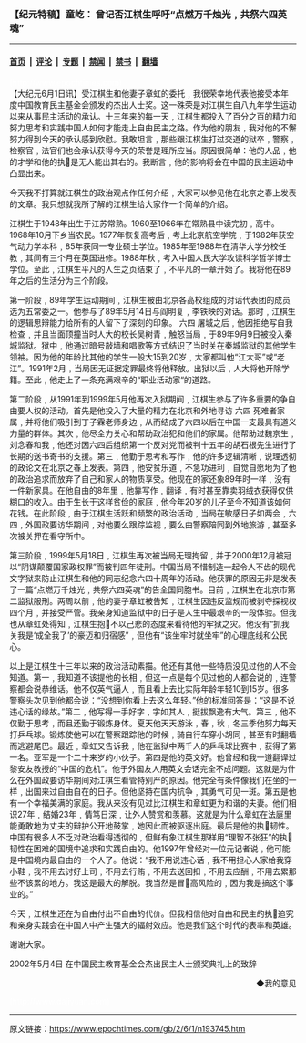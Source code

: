 ### 【纪元特稿】童屹： 曾记否江棋生呼吁“点燃万千烛光﹐共祭六四英魂”

---

#### [首页](../../../..?n193745) &nbsp;|&nbsp; [评论](../../../../../epoch-comment?n193745) &nbsp;|&nbsp; [专题](../../../../../epoch-special?n193745) &nbsp;|&nbsp; [禁闻](../../../../../epoch-news?n193745) &nbsp;|&nbsp; [禁书](../../../../../books?n193745) &nbsp;|&nbsp; [翻墙](https://github.com/gfw-breaker/nogfw/blob/master/README.md?n193745)


<div class="post_content" id="artbody" itemprop="articleBody">
 <!-- article content begin -->
 <p>
  <font color="#ffffff">
   (http://www.epochtimes.com)
  </font>
  <br/>
  【大纪元6月1日讯】受江棋生和他妻子章虹的委托﹐我很荣幸地代表他接受本年度中国教育民主基金会颁发的杰出人士奖。这一殊荣是对江棋生自八九年学生运动以来从事民主活动的承认。十三年来的每一天﹐江棋生都投入了百分之百的精力和努力思考和实践中国人如何才能走上自由民主之路。作为他的朋友﹐我对他的不懈努力得到今天的承认感到欣慰。我敢坦言﹐那些跟江棋生打过交道的狱卒﹐警察﹐检察官﹐法官们也会承认获得今天的荣誉是理所应当。原因很简单：他的人品﹐他的才学和他的执是无人能出其右的。我断言﹐他的影响将会在中国的民主运动中凸显出来。
 </p>
 <p>
  今天我不打算就江棋生的政治观点作任何介绍﹐大家可以参见他在北京之春上发表的文章。我只想就我所了解的江棋生给大家作一个简单的介绍。
 </p>
 <p>
  江棋生于1948年出生于江苏常熟。1960至1966年在常熟县中读完初﹐高中。1968年10月下乡当农民。1977年恢复高考后﹐考上北京航空学院﹐于1982年获空气动力学本科﹐85年获同一专业硕士学位。1985年至1988年在清华大学分校任教﹐其间有三个月在英国进修。1988年秋﹐考入中国人民大学攻读科学哲学博士学位。至此﹐江棋生平凡的人生之页结束了﹐不平凡的一章开始了。我将他在89年之后的生活分为三个阶段。
 </p>
 <p>
  第一阶段﹐89年学生运动期间﹐江棋生被由北京各高校组成的对话代表团的成员选为五常委之一。他参与了89年5月14日与阎明复﹐李铁映的对话。那时﹐江棋生的逻辑思辩能力给所有的人留下了深刻的印象。
  <ok href="nf1102.htm">
   <ok href="https://www.epochtimes.com/gb/tag/%E5%85%AD%E5%9B%9B.html">
    六四
   </ok>
  </ok>
  屠城之后﹐他因拒绝写自我检查﹐并且当面顶撞当时人大的校长吴树青﹐触怒当局﹐于89年9月9日被投入秦城监狱。狱中﹐他通过暗号敲墙和唱歌等方式结识了当时关在秦城监狱的其他学生领袖。因为他的年龄比其他的学生一般大15到20岁﹐大家都叫他“江大哥”或“老江”。1991年2月﹐当局因无证据定罪最终将他释放。出狱以后﹐人大将他开除学籍。至此﹐他走上了一条充满艰辛的“职业活动家“的道路。
 </p>
 <p>
  第二阶段﹐从1991年到1999年5月他再次入狱期间﹐江棋生参与了许多重要的争自由要人权的活动。首先是他投入了大量的精力在北京和外地寻访
  <ok href="https://www.epochtimes.com/gb/tag/%E5%85%AD%E5%9B%9B.html">
   六四
  </ok>
  死难者家属﹐并将他们吸引到丁子霖老师身边﹐从而结成了六四以后在中国一支最具有道义力量的群体。其次﹐他尽全力关心和帮助政治犯和他们的家属。他帮助过魏京生﹐刘念春和我﹐他还对因六四后组织第一个反对党而被判十五年的胡石根先生进行了长期的送书寄书的支援。第三﹐他勤于思考和写作﹐他的许多逻辑清晰﹐说理透彻的政论文在北京之春上发表。第四﹐他安贫乐道﹐不急功进利﹐自觉自愿地为了他的政治追求而放弃了自己和家人的物质享受。他现在的家还象89年时一样﹐没有一件新家具。在他自由的8年里﹐他靠写作﹐翻译﹐有时甚至靠卖羽绒衣获得仅供糊口的收入。由于生长于这样贫俭的家庭﹐他今年20岁的儿子至今不知道该如何花钱。在此阶段﹐由于江棋生活跃和频繁的政治活动﹐当局在敏感日子如两会﹐六四﹐外国政要访华期间﹐对他要么跟踪监视﹐要么由警察陪同到外地旅游﹐甚至多次被关押在看守所中。
 </p>
 <p>
  第三阶段﹐1999年5月18日﹐江棋生再次被当局无理拘留﹐并于2000年12月被冠以“阴谋颠覆国家政权罪”而被判四年徒刑。中国当局不惜制造一起令人不齿的现代文字狱来防止江棋生和他的同志纪念六四十周年的活动。他获罪的原因无非是发表了一篇“点燃万千烛光﹐共祭六四英魂”的告全国同胞书。目前﹐江棋生在北京市第二监狱服刑。两周以前﹐他的妻子章虹被告知﹐江棋生因违反监规而被剥夺探视权四个月﹐并接受严管。我亲身知道监狱中的日子是人生中最艰辛的一段体验。但我也从章虹处得知﹐江棋生抱不以己悲的态度来看待他的牢狱之灾。他没有“抓我关我是‘成全我了’的豪迈和归宿感”﹐但他有“该坐牢时就坐牢”的心理底线和公民心。
 </p>
 <p>
  以上是江棋生十三年以来的政治活动素描。他还有其他一些特质没见过他的人不会知道。第一﹐我知道不该提他的长相﹐但这一点是每个见过他的人都会说的﹐连警察都会说恭维话。他不仅英气逼人﹐而且看上去比实际年龄年轻10到15岁。很多警察头次见到他都会说：“没想到你看上去这么年轻。”他的标准回答是：“这是不说违心话的缘故。”第二﹐他写得一手好字﹐字如其人﹐挺拔飘逸有大气。第三﹐他不仅勤于思考﹐而且还勤于锻炼身体。夏天他天天游泳﹐春﹐秋﹐冬三季他努力每天打乒乓球。锻炼使他可以在警察跟踪他的时候﹐骑自行车穿小胡同﹐甚至有时翻墙而逃避尾巴。最近﹐章虹又告诉我﹐他在监狱中两千人的乒乓球比赛中﹐获得了第一名。亚军是一个二十来岁的小伙子。第四是他的英文好。他曾经和我一道翻译过黎安友教授的“中国的危机”。他于外国友人用英文会话完全不成问题。这就是为什么在外国政要访华期间对江棋生看管特别严的原因。他完全有条件像我们在坐的一样﹐出国来过自由自在的日子。但他坚持在国内抗争﹐其勇气可见一斑。第五是他有一个幸福美满的家庭。我从来没有见过比江棋生和章虹更为和谐的夫妻。他们相识27年﹐结婚23年﹐情笃日深﹐让外人赞赏和羡慕。这就是为什么章虹在法庭里能勇敢地为丈夫的辩护公开地鼓掌﹐她因此而被驱逐出庭。最后是他的执韧性。中国有很多人不乏对政治看得透彻的﹐但鲜有象江棋生那样用“理智不张狂”的执韧性在困难的国境中追求和实践自由的。他1997年曾经对一位元记者说﹐他可能是中国境内最自由的一个人了。他说：“我不用说违心话﹐我不用担心人家给我穿小鞋﹐我不用去讨好上司﹐不用去行贿﹐不用去送回扣﹐不用去应酬﹐不用去累那些不该累的地方。我这是最大的解脱。我当然是冒高风险的﹐因为我是搞这个事业的。”
 </p>
 <p>
  今天﹐江棋生还在为自由付出不自由的代价。但我相信他对自由和民主的执追究和亲身实践会在中国人中产生强大的辐射效应。他是我们这个时代的表率和英雄。
 </p>
 <p>
  谢谢大家。
 </p>
 <p>
  2002年5月4日 在中国民主教育基金会杰出民主人士颁奖典礼上的致辞
 </p>
 <div align="right">
  <ok href="sendmail.asp?p=pinglunfankui&amp;subject=评论文章读者反馈&amp;body=您好﹐我读了贵网站的文章《【纪元特稿】童屹：" 曾记否江棋生呼吁“点燃万千烛光﹐共祭六四英魂”》后﹐="">
   ◆我的意见
  </ok>
 </div>
 <p>
  <font color="#ffffff">
   (http://www.dajiyuan.com)
  </font>
 </p>
 <!-- article content end -->
 <div id="below_article_ad">
 </div>
</div>


---

原文链接：https://www.epochtimes.com/gb/2/6/1/n193745.htm